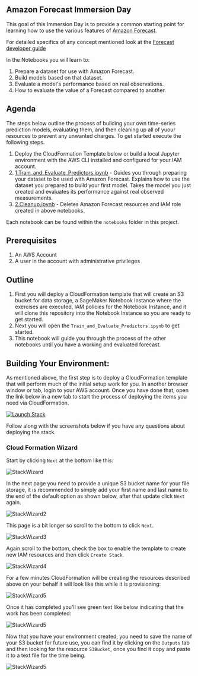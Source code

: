 ## Amazon Forecast Immersion Day

This goal of this Immersion Day is to provide a common starting point for learning how to use the various features of [Amazon Forecast](https://aws.amazon.com/forecast/). 

For detailed specifics of any concept mentioned look at the [Forecast developer guide](https://docs.aws.amazon.com/forecast/latest/dg/what-is-forecast.html)

In the Notebooks you will learn to:

1. Prepare a dataset for use with Amazon Forecast.
1. Build models based on that dataset.
1. Evaluate a model's performance based on real observations.
1. How to evaluate the value of a Forecast compared to another.

## Agenda

The steps below outline the process of building your own time-series prediction models, evaluating them, and then cleaning up all of yuour resources to prevent any unwanted charges. To get started execute the following steps.

1. Deploy the CloudFormation Template below or build a local Jupyter environment with the AWS CLI installed and configured for your IAM account.
1. [1.Train_and_Evaluate_Predictors.ipynb](notebooks/Train_and_Evaluate_Predictors.ipynb) - Guides you through preparing your dataset to be used with Amazon Forecast. Explains how to use the dataset you prepared to build your first model. Takes the model you just created and evaluates its performance against real observed measurements.
1. [2.Cleanup.ipynb](notebooks/Cleanup.ipynb) - Deletes Amazon Forecast resources and IAM role created in above notebooks.

Each notebook can be found within the `notebooks` folder in this project.

## Prerequisites 

1. An AWS Account
1. A user in the account with administrative privileges


## Outline

1. First you will deploy a CloudFormation template that will create an S3 bucket for data storage, a SageMaker Notebook Instance where the exercises are executed, IAM policies for the Notebook Instance, and it will clone this repository into the Notebook Instance so you are ready to get started.
1. Next you will open the `Train_and_Evaluate_Predictors.ipynb` to get started.
1. This notebook will guide you through the process of the other notebooks until you have a working and evaluated forecast.


## Building Your Environment:

As mentioned above, the first step is to deploy a CloudFormation template that will perform much of the initial setup work for you. In another browser window or tab, login to your AWS account. Once you have done that, open the link below in a new tab to start the process of deploying the items you need via CloudFormation.

[![Launch Stack](https://s3.amazonaws.com/cloudformation-examples/cloudformation-launch-stack.png)](https://console.aws.amazon.com/cloudformation/home#/stacks/new?stackName=ForecastDemo&templateURL=https://luis-guides.s3.amazonaws.com/forecast-id/ForecastImmersionDay.yaml)

Follow along with the screenshots below if you have any questions about deploying the stack.

### Cloud Formation Wizard

Start by clicking `Next` at the bottom like this:

![StackWizard](doc/images/img1.png)

In the next page you need to provide a unique S3 bucket name for your file storage, it is recommended to simply add your first name and last name to the end of the default option as shown below, after that update click `Next` again.

![StackWizard2](doc/images/img2.png)

This page is a bit longer so scroll to the bottom to click `Next`.

![StackWizard3](doc/images/img4.png)


Again scroll to the bottom, check the box to enable the template to create new IAM resources and then click `Create Stack`.

![StackWizard4](doc/images/img5.png)

For a few minutes CloudFormation will be creating the resources described above on your behalf it will look like this while it is provisioning:

![StackWizard5](doc/images/img6.png)

Once it has completed you'll see green text like below indicating that the work has been completed:

![StackWizard5](doc/images/img7.png)

Now that you have your environment created, you need to save the name of your S3 bucket for future use, you can find it by clicking on the `Outputs` tab and then looking for the resource `S3Bucket`, once you find it copy and paste it to a text file for the time being.

![StackWizard5](doc/images/img8.png)
